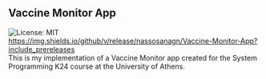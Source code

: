 ## Vaccine Monitor App
![License: MIT](https://img.shields.io/badge/License-MIT-blue.svg)
https://img.shields.io/github/v/release/nassosanagn/Vaccine-Monitor-App?include_prereleases
<br/>
This is my implementation of a Vaccine Monitor app created for the System Programming K24 course at the University of Athens.